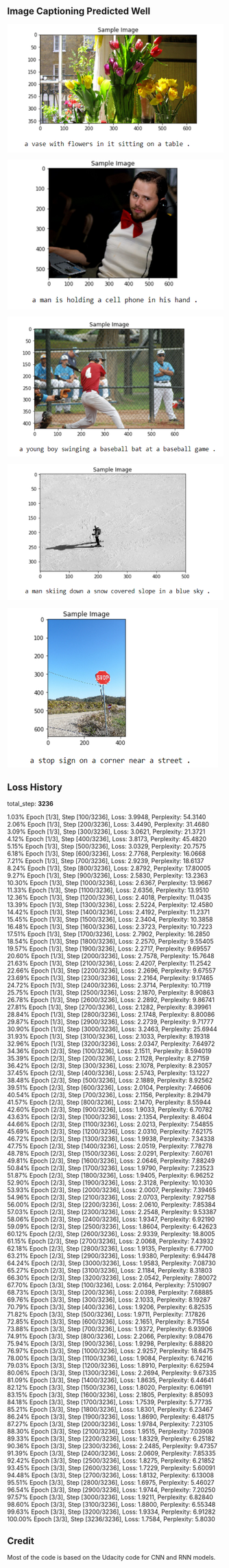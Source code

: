 ## Image Captioning Predicted Well

![](predicted_caption_1.png)   

![](predicted_caption_2.png)   

![](predicted_caption_3.png)   

![](predicted_caption_4.png)   

![](predicted_caption_5.png)   

## Loss History    

total_step:  **3236**    

1.03% Epoch [1/3], Step [100/3236], Loss: 3.9948, Perplexity: 54.3140   
2.06% Epoch [1/3], Step [200/3236], Loss: 3.4490, Perplexity: 31.4680    
3.09% Epoch [1/3], Step [300/3236], Loss: 3.0621, Perplexity: 21.3721    
4.12% Epoch [1/3], Step [400/3236], Loss: 3.8173, Perplexity: 45.4820   
5.15% Epoch [1/3], Step [500/3236], Loss: 3.0329, Perplexity: 20.7575   
6.18% Epoch [1/3], Step [600/3236], Loss: 2.7768, Perplexity: 16.0668   
7.21% Epoch [1/3], Step [700/3236], Loss: 2.9239, Perplexity: 18.6137   
8.24% Epoch [1/3], Step [800/3236], Loss: 2.8792, Perplexity: 17.80005   
9.27% Epoch [1/3], Step [900/3236], Loss: 2.5830, Perplexity: 13.2363   
10.30% Epoch [1/3], Step [1000/3236], Loss: 2.6367, Perplexity: 13.9667   
11.33% Epoch [1/3], Step [1100/3236], Loss: 2.6356, Perplexity: 13.9510  
12.36% Epoch [1/3], Step [1200/3236], Loss: 2.4018, Perplexity: 11.0435   
13.39% Epoch [1/3], Step [1300/3236], Loss: 2.5224, Perplexity: 12.4580   
14.42% Epoch [1/3], Step [1400/3236], Loss: 2.4192, Perplexity: 11.2371   
15.45% Epoch [1/3], Step [1500/3236], Loss: 2.3404, Perplexity: 10.3858   
16.48% Epoch [1/3], Step [1600/3236], Loss: 2.3723, Perplexity: 10.7223   
17.51% Epoch [1/3], Step [1700/3236], Loss: 2.7902, Perplexity: 16.2850   
18.54% Epoch [1/3], Step [1800/3236], Loss: 2.2570, Perplexity: 9.55405   
19.57% Epoch [1/3], Step [1900/3236], Loss: 2.2717, Perplexity: 9.69557   
20.60% Epoch [1/3], Step [2000/3236], Loss: 2.7578, Perplexity: 15.7648   
21.63% Epoch [1/3], Step [2100/3236], Loss: 2.4207, Perplexity: 11.2542   
22.66% Epoch [1/3], Step [2200/3236], Loss: 2.2696, Perplexity: 9.67557   
23.69% Epoch [1/3], Step [2300/3236], Loss: 2.2164, Perplexity: 9.17465  
24.72% Epoch [1/3], Step [2400/3236], Loss: 2.3714, Perplexity: 10.7119   
25.75% Epoch [1/3], Step [2500/3236], Loss: 2.1870, Perplexity: 8.90863   
26.78% Epoch [1/3], Step [2600/3236], Loss: 2.2892, Perplexity: 9.86741   
27.81% Epoch [1/3], Step [2700/3236], Loss: 2.1282, Perplexity: 8.39961   
28.84% Epoch [1/3], Step [2800/3236], Loss: 2.1748, Perplexity: 8.80086   
29.87% Epoch [1/3], Step [2900/3236], Loss: 2.2739, Perplexity: 9.71777  
30.90% Epoch [1/3], Step [3000/3236], Loss: 3.2463, Perplexity: 25.6944   
31.93% Epoch [1/3], Step [3100/3236], Loss: 2.1033, Perplexity: 8.19318   
32.96% Epoch [1/3], Step [3200/3236], Loss: 2.0347, Perplexity: 7.64972   
34.36% Epoch [2/3], Step [100/3236], Loss: 2.1511, Perplexity: 8.594019   
35.39% Epoch [2/3], Step [200/3236], Loss: 2.1128, Perplexity: 8.27159   
36.42% Epoch [2/3], Step [300/3236], Loss: 2.1078, Perplexity: 8.23057   
37.45% Epoch [2/3], Step [400/3236], Loss: 2.5743, Perplexity: 13.1227   
38.48% Epoch [2/3], Step [500/3236], Loss: 2.1889, Perplexity: 8.92562   
39.51% Epoch [2/3], Step [600/3236], Loss: 2.0104, Perplexity: 7.46606   
40.54% Epoch [2/3], Step [700/3236], Loss: 2.1156, Perplexity: 8.29479   
41.57% Epoch [2/3], Step [800/3236], Loss: 2.1470, Perplexity: 8.55944   
42.60% Epoch [2/3], Step [900/3236], Loss: 1.9033, Perplexity: 6.70782   
43.63% Epoch [2/3], Step [1000/3236], Loss: 2.1354, Perplexity: 8.4604   
44.66% Epoch [2/3], Step [1100/3236], Loss: 2.0213, Perplexity: 7.54855   
45.69% Epoch [2/3], Step [1200/3236], Loss: 2.0310, Perplexity: 7.62175   
46.72% Epoch [2/3], Step [1300/3236], Loss: 1.9938, Perplexity: 7.34338   
47.75% Epoch [2/3], Step [1400/3236], Loss: 2.0519, Perplexity: 7.78278   
48.78% Epoch [2/3], Step [1500/3236], Loss: 2.0291, Perplexity: 7.60761   
49.81% Epoch [2/3], Step [1600/3236], Loss: 2.0646, Perplexity: 7.88249   
50.84% Epoch [2/3], Step [1700/3236], Loss: 1.9790, Perplexity: 7.23523   
51.87% Epoch [2/3], Step [1800/3236], Loss: 1.9405, Perplexity: 6.96252   
52.90% Epoch [2/3], Step [1900/3236], Loss: 2.3128, Perplexity: 10.1030   
53.93% Epoch [2/3], Step [2000/3236], Loss: 2.0007, Perplexity: 7.39465   
54.96% Epoch [2/3], Step [2100/3236], Loss: 2.0703, Perplexity: 7.92758   
56.00% Epoch [2/3], Step [2200/3236], Loss: 2.0610, Perplexity: 7.85384   
57.03% Epoch [2/3], Step [2300/3236], Loss: 2.2548, Perplexity: 9.53387   
58.06% Epoch [2/3], Step [2400/3236], Loss: 1.9347, Perplexity: 6.92190   
59.09% Epoch [2/3], Step [2500/3236], Loss: 1.8604, Perplexity: 6.42623   
60.12% Epoch [2/3], Step [2600/3236], Loss: 2.9339, Perplexity: 18.8005   
61.15% Epoch [2/3], Step [2700/3236], Loss: 2.0068, Perplexity: 7.43932   
62.18% Epoch [2/3], Step [2800/3236], Loss: 1.9135, Perplexity: 6.77700   
63.21% Epoch [2/3], Step [2900/3236], Loss: 1.9380, Perplexity: 6.94478   
64.24% Epoch [2/3], Step [3000/3236], Loss: 1.9583, Perplexity: 7.08730     
65.27% Epoch [2/3], Step [3100/3236], Loss: 2.1184, Perplexity: 8.31803    
66.30% Epoch [2/3], Step [3200/3236], Loss: 2.0542, Perplexity: 7.80072   
67.70% Epoch [3/3], Step [100/3236], Loss: 2.0164, Perplexity: 7.510907   
68.73% Epoch [3/3], Step [200/3236], Loss: 2.0398, Perplexity: 7.68885   
69.76% Epoch [3/3], Step [300/3236], Loss: 2.1033, Perplexity: 8.19287    
70.79% Epoch [3/3], Step [400/3236], Loss: 1.9206, Perplexity: 6.82535   
71.82% Epoch [3/3], Step [500/3236], Loss: 1.9711, Perplexity: 7.17826   
72.85% Epoch [3/3], Step [600/3236], Loss: 2.1651, Perplexity: 8.71554   
73.88% Epoch [3/3], Step [700/3236], Loss: 1.9372, Perplexity: 6.93906   
74.91% Epoch [3/3], Step [800/3236], Loss: 2.2066, Perplexity: 9.08476   
75.94% Epoch [3/3], Step [900/3236], Loss: 1.9298, Perplexity: 6.88820    
76.97% Epoch [3/3], Step [1000/3236], Loss: 2.9257, Perplexity: 18.6475    
78.00% Epoch [3/3], Step [1100/3236], Loss: 1.9084, Perplexity: 6.74216    
79.03% Epoch [3/3], Step [1200/3236], Loss: 1.8910, Perplexity: 6.62594    
80.06% Epoch [3/3], Step [1300/3236], Loss: 2.2694, Perplexity: 9.67335    
81.09% Epoch [3/3], Step [1400/3236], Loss: 1.8635, Perplexity: 6.44641    
82.12% Epoch [3/3], Step [1500/3236], Loss: 1.8020, Perplexity: 6.06191    
83.15% Epoch [3/3], Step [1600/3236], Loss: 2.1805, Perplexity: 8.85093    
84.18% Epoch [3/3], Step [1700/3236], Loss: 1.7539, Perplexity: 5.77735   
85.21% Epoch [3/3], Step [1800/3236], Loss: 1.8301, Perplexity: 6.23467      
86.24% Epoch [3/3], Step [1900/3236], Loss: 1.8690, Perplexity: 6.48175  
87.27% Epoch [3/3], Step [2000/3236], Loss: 1.9784, Perplexity: 7.23105   
88.30% Epoch [3/3], Step [2100/3236], Loss: 1.9515, Perplexity: 7.03908   
89.33% Epoch [3/3], Step [2200/3236], Loss: 1.8329, Perplexity: 6.25182   
90.36% Epoch [3/3], Step [2300/3236], Loss: 2.2485, Perplexity: 9.47357   
91.39% Epoch [3/3], Step [2400/3236], Loss: 2.0609, Perplexity: 7.85335   
92.42% Epoch [3/3], Step [2500/3236], Loss: 1.8275, Perplexity: 6.21852   
93.45% Epoch [3/3], Step [2600/3236], Loss: 1.7229, Perplexity: 5.60091   
94.48% Epoch [3/3], Step [2700/3236], Loss: 1.8132, Perplexity: 6.13008   
95.51% Epoch [3/3], Step [2800/3236], Loss: 1.6975, Perplexity: 5.46027   
96.54% Epoch [3/3], Step [2900/3236], Loss: 1.9744, Perplexity: 7.20250   
97.57% Epoch [3/3], Step [3000/3236], Loss: 1.9211, Perplexity: 6.82840   
98.60% Epoch [3/3], Step [3100/3236], Loss: 1.8800, Perplexity: 6.55348   
99.63% Epoch [3/3], Step [3200/3236], Loss: 1.9334, Perplexity: 6.91282   
100.00% Epoch [3/3], Step [3236/3236], Loss: 1.7584, Perplexity: 5.8030      

## Credit
Most of the code is based on the Udacity code for CNN and RNN models.  
